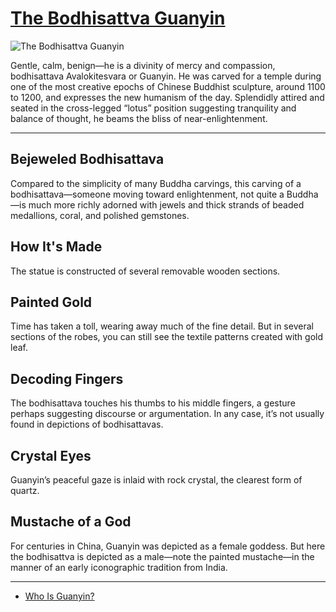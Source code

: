 # [The Bodhisattva Guanyin](http://artsmia.github.io/griot/#/o/5788)
![The Bodhisattva Guanyin](http://api.artsmia.org/images/5788/large.jpg)

Gentle, calm, benign—he is a divinity of mercy and compassion, bodhisattava Avalokitesvara or Guanyin. He was carved for a temple during one of the most creative epochs of Chinese Buddhist sculpture, around 1100 to 1200, and expresses the new humanism of the day. Splendidly attired and seated in the cross-legged “lotus” position suggesting tranquility and balance of thought, he beams the bliss of near-enlightenment.

---

## Bejeweled Bodhisattava

Compared to the simplicity of many Buddha carvings, this carving of a bodhisattava—someone moving toward enlightenment, not quite a Buddha—is much more richly adorned with jewels and thick strands of beaded medallions, coral, and polished gemstones.

## How It's Made

The statue is constructed of several removable wooden sections. 

## Painted Gold

Time has taken a toll, wearing away much of the fine detail. But in several sections of the robes, you can still see the textile patterns created with gold leaf.

## Decoding Fingers

The bodhisattava touches his thumbs to his middle fingers, a gesture perhaps suggesting discourse or argumentation. In any case, it’s not usually found in depictions of bodhisattavas.

## Crystal Eyes

Guanyin’s peaceful gaze is inlaid with rock crystal, the clearest form of quartz.  

## Mustache of a God

For centuries in China, Guanyin was depicted as a female goddess. But here the bodhisattva is depicted as a male—note the painted mustache—in the manner of an early iconographic tradition from India.

---

* [Who Is Guanyin?](../stories/who-is-guanyin.md)
